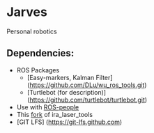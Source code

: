 # Jarves
Personal robotics

## Dependencies:
* ROS Packages
    * [Easy-markers, Kalman Filter] (https://github.com/DLu/wu_ros_tools.git)
    * [Turtlebot (for description)] (https://github.com/turtlebot/turtlebot.git)
* Use with [ROS-people](https://github.com/ruffsl/people.git)
* This [fork](https://github.com/ruffsl/ira_laser_tools/tree/patch) of ira_laser_tools
* [GIT LFS] (https://git-lfs.github.com)
